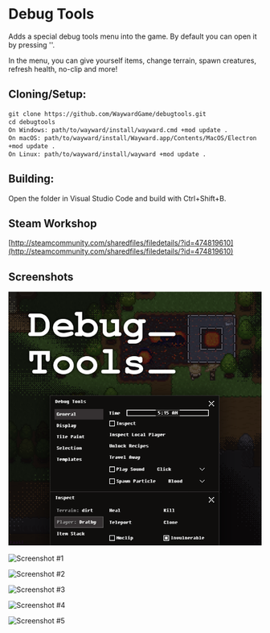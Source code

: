 # Debug Tools
Adds a special debug tools menu into the game. By default you can open it by pressing '\'.

In the menu, you can give yourself items, change terrain, spawn creatures, refresh health, no-clip and more!

## Cloning/Setup:
```
git clone https://github.com/WaywardGame/debugtools.git
cd debugtools
On Windows: path/to/wayward/install/wayward.cmd +mod update .
On macOS: path/to/wayward/install/Wayward.app/Contents/MacOS/Electron +mod update .
On Linux: path/to/wayward/install/wayward +mod update .
```

## Building:
Open the folder in Visual Studio Code and build with Ctrl+Shift+B.

## Steam Workshop
[http://steamcommunity.com/sharedfiles/filedetails/?id=474819610](http://steamcommunity.com/sharedfiles/filedetails/?id=474819610)

## Screenshots
![Debug Tools](https://raw.githubusercontent.com/WaywardGame/debugtools/master/mod.png "Debug Tools")

![Screenshot #1](https://steamuserimages-a.akamaihd.net/ugc/951837284911276512/8BEF463069DAC4715DD135BF884AF69AE5E5E94E/ "Screenshot #1")

![Screenshot #2](https://steamuserimages-a.akamaihd.net/ugc/951837284911276530/757CC5717567AC57DEEB0BE7EA48B9C53468F2EF/ "Screenshot #2")

![Screenshot #3](https://steamuserimages-a.akamaihd.net/ugc/951837284911276542/98BFAB237291ADC82F67D86E60FB619B6EC2D7C4/ "Screenshot #3")

![Screenshot #4](https://steamuserimages-a.akamaihd.net/ugc/951837284911276553/38FF94B245EA9EAF21129A5F8D209CBA6A91E28B/ "Screenshot #4")

![Screenshot #5](https://steamuserimages-a.akamaihd.net/ugc/951837284911276569/15DF20358065FBB6F67FC6971835ECC0190072D1/ "Screenshot #5")